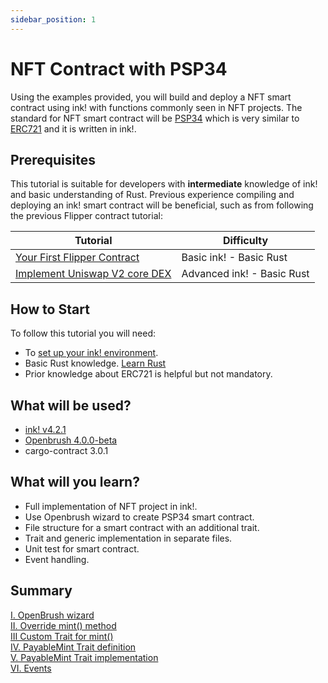 ```yaml
---
sidebar_position: 1
---
```


# NFT Contract with PSP34

Using the examples provided, you will build and deploy a NFT smart contract  using ink! with functions commonly seen in NFT projects.
The standard for NFT smart contract will be [PSP34](https://github.com/w3f/PSPs/blob/master/PSPs/psp-34.md) which is very similar to [ERC721](https://docs.openzeppelin.com/contracts/4.x/erc721) and it is written in ink!.

## Prerequisites

This tutorial is suitable for developers with **intermediate** knowledge of ink! and basic understanding of Rust. Previous experience compiling and deploying an ink! smart contract will be beneficial, such as from following the previous Flipper contract tutorial:

| Tutorial                                                               | Difficulty                 |
| ---------------------------------------------------------------------- | -------------------------- |
| [Your First Flipper Contract](../flipper-contract/flipper-contract.md) | Basic ink! -  Basic Rust   |
| [Implement Uniswap V2 core DEX](../dex/dex.md)                         | Advanced ink! - Basic Rust |

## How to Start

To follow this tutorial you will need:

- To [set up your ink! environment](/docs/build/environment/ink_environment.md).
- Basic Rust knowledge. [Learn Rust](https://www.rust-lang.org/learn)
- Prior knowledge about ERC721 is helpful but not mandatory.

## What will be used?

- [ink! v4.2.1](https://github.com/paritytech/ink/tree/v4.2.1)
- [Openbrush 4.0.0-beta](https://github.com/Brushfam/openbrush-contracts/releases/tag/4.0.0-beta)
- cargo-contract 3.0.1

## What will you learn?

- Full implementation of NFT project in ink!.
- Use Openbrush wizard to create PSP34 smart contract.
- File structure for a smart contract with an additional trait.
- Trait and generic implementation in separate files.
- Unit test for smart contract.
- Event handling.

## Summary

[I. OpenBrush wizard](./Wizard/wizard.md)\
[II. Override mint() method](./Override/override.md)\
[III Custom Trait for mint()](./CustomTrait/customtrait.md)\
[IV. PayableMint Trait definition](./PayableMintTrait/payableminttrait.md)\
[V. PayableMint Trait implementation](./PayableMintImpl/payablemintimpl.md)\
[VI. Events](./Events/events.md)
